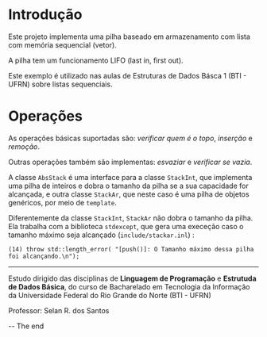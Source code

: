 # Introdução #

Este projeto implementa uma pilha baseado em armazenamento com
lista com memória sequencial (vetor).

A pilha tem um funcionamento LIFO (last in, first out).

Este exemplo é utilizado nas aulas de Estruturas de Dados Básca 1 (BTI - UFRN) sobre listas sequenciais.

# Operações #

As operações básicas suportadas são: *verificar quem é o topo*, *inserção* e *remoção*.

Outras operações também são implementas: *esvaziar* e *verificar se vazia*.

A classe `AbsStack` é uma interface para a classe `StackInt`, que implementa uma pilha de inteiros e dobra o tamanho da pilha se a sua capacidade for alcançada, e outra classe `StackAr`, que neste caso é uma pilha de objetos genéricos, por meio de `template`.
 
Diferentemente da classe `StackInt`, `StackAr` não dobra o tamanho da pilha. Ela trabalha com a biblioteca `stdexcept`, que gera uma execeção caso o tamanho máximo seja alcançado (`include/stackar.inl`) :

	(14) throw std::length_error( "[push()]: O Tamanho máximo dessa pilha foi alcançando.\n");

-------------------------------------------
Estudo dirigido das disciplinas de **Linguagem de Programação** e **Estrutuda de Dados Básica**, do curso de Bacharelado em Tecnologia da Informação da Universidade Federal do Rio Grande do Norte (BTI - UFRN)

Professor: Selan R. dos Santos

-- The end

